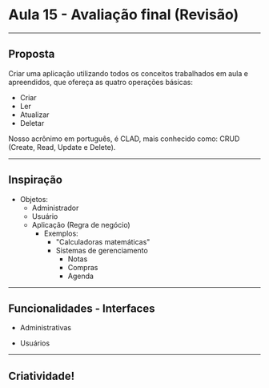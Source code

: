# Aula 15 - Avaliação final (Revisão)
---

## Proposta

Criar uma aplicação utilizando todos os conceitos trabalhados em aula e apreendidos, que ofereça as quatro operações básicas:

- Criar
- Ler
- Atualizar
- Deletar

Nosso acrônimo em português, é CLAD, mais conhecido como: CRUD (Create, Read, Update e Delete).

---

## Inspiração

- Objetos:
    - Administrador
    - Usuário
    - Aplicação (Regra de negócio)
        - Exemplos:
            - "Calculadoras matemáticas"
            - Sistemas de gerenciamento
                - Notas
                - Compras
                - Agenda

---

## Funcionalidades - Interfaces

- Administrativas

- Usuários 

---

## Criatividade!

